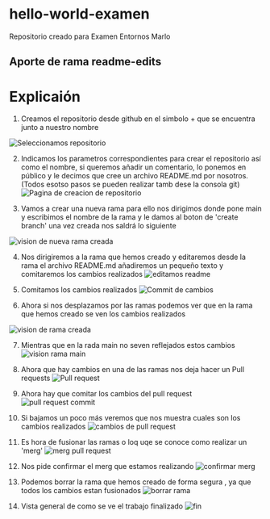 # hello-world-examen
Repositorio creado para Examen Entornos Marlo
## Aporte de rama readme-edits 
# Explicaión
1. Creamos el repositorio desde github en el simbolo + que se encuentra junto a nuestro nombre

![Seleccionamos repositorio](https://github.com/marloibz/hello-world-examen/blob/8f1bd610268f2f497999bbd07e368765280d3531/1.png)
 
2. Indicamos los parametros correspondientes para crear el repositorio así como el nombre, si queremos añadir un comentario, lo ponemos en público y le decimos que cree un archivo README.md por nosotros.(Todos esotso pasos se pueden realizar tamb dese la consola git)
![Pagina de creacion de repositorio](https://github.com/marloibz/hello-world-examen/blob/8f1bd610268f2f497999bbd07e368765280d3531/2.png)

3. Vamos a crear una nueva rama para ello nos dirigimos donde pone main y escribimos el nombre de la rama y le damos al boton de 'create branch' una vez creada nos saldrá lo siguiente

![vision de nueva rama creada](https://github.com/marloibz/hello-world-examen/blob/8f1bd610268f2f497999bbd07e368765280d3531/3.png)

4. Nos dirigiremos a la rama que hemos creado y editaremos desde la rama el archivo README.md añadiremos un pequeño texto y comitaremos los cambios realizados
![editamos readme](https://github.com/marloibz/hello-world-examen/blob/8f1bd610268f2f497999bbd07e368765280d3531/4.PNG)

5. Comitamos los cambios realizados
![Commit de cambios](https://github.com/marloibz/hello-world-examen/blob/8f1bd610268f2f497999bbd07e368765280d3531/5.PNG)

6. Ahora si nos desplazamos por las ramas podemos ver que en la rama que hemos creado se ven los cambios realizados

![vision de rama creada](https://github.com/marloibz/hello-world-examen/blob/09725c01ad642ba5aeb016be7f21ea6e57166bd9/111.png)

7. Mientras que en la rada main no seven reflejados estos cambios
![vision rama main](https://github.com/marloibz/hello-world-examen/blob/8f1bd610268f2f497999bbd07e368765280d3531/6.PNG)

8. Ahora que hay cambios en una de las ramas nos deja hacer un Pull requests
![Pull request](https://github.com/marloibz/hello-world-examen/blob/09725c01ad642ba5aeb016be7f21ea6e57166bd9/7.PNG)

9. Ahora hay que comitar los cambios del pull request
![pull request commit](https://github.com/marloibz/hello-world-examen/blob/09725c01ad642ba5aeb016be7f21ea6e57166bd9/8.PNG)

10. Si bajamos un poco más veremos que nos muestra cuales son los cambios realizados
![cambios de pull request](https://github.com/marloibz/hello-world-examen/blob/09725c01ad642ba5aeb016be7f21ea6e57166bd9/9.PNG)

11. Es hora de fusionar las ramas o loq uqe se conoce como realizar un 'merg'
![merg pull request](https://github.com/marloibz/hello-world-examen/blob/09725c01ad642ba5aeb016be7f21ea6e57166bd9/10.PNG)

12. Nos pide confirmar el merg que estamos realizando
![confirmar merg](https://github.com/marloibz/hello-world-examen/blob/09725c01ad642ba5aeb016be7f21ea6e57166bd9/11.PNG)

13. Podemos borrar la rama que hemos creado de forma segura , ya que todos los cambios estan fusionados 
![borrar rama](https://github.com/marloibz/hello-world-examen/blob/09725c01ad642ba5aeb016be7f21ea6e57166bd9/12.PNG)

14. Vista general de como se ve el trabajo finalizado
![fin](https://github.com/marloibz/hello-world-examen/blob/09725c01ad642ba5aeb016be7f21ea6e57166bd9/13.PNG)






